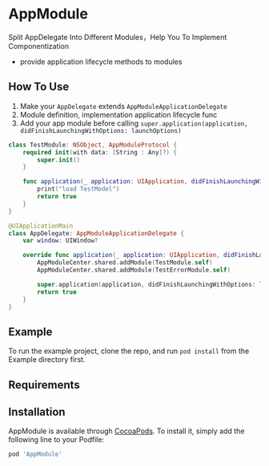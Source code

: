 # AppModule

Split AppDelegate Into Different Modules，Help You To Implement Componentization

- provide application lifecycle methods to modules

## How To Use

1. Make your `AppDelegate` extends `AppModuleApplicationDelegate`
2. Module definition, implementation application lifecycle func
3. Add your app module before calling `super.application(application, didFinishLaunchingWithOptions: launchOptions)`

```swift
class TestModule: NSObject, AppModuleProtocol {
    required init(with data: [String : Any]?) {
        super.init()
    }

    func application(_ application: UIApplication, didFinishLaunchingWithOptions launchOptions: [UIApplicationLaunchOptionsKey : Any]? = nil) -> Bool {
        print("load TestModel")
        return true
    }
}

@UIApplicationMain
class AppDelegate: AppModuleApplicationDelegate {
    var window: UIWindow?

    override func application(_ application: UIApplication, didFinishLaunchingWithOptions launchOptions: [UIApplicationLaunchOptionsKey: Any]?) -> Bool {
        AppModuleCenter.shared.addModule(TestModule.self)
        AppModuleCenter.shared.addModule(TestErrorModule.self)

        super.application(application, didFinishLaunchingWithOptions: launchOptions)
        return true
    }
}
```
 

## Example

To run the example project, clone the repo, and run `pod install` from the Example directory first.

## Requirements

## Installation

AppModule is available through [CocoaPods](https://cocoapods.org). To install
it, simply add the following line to your Podfile:

```ruby
pod 'AppModule'
```
